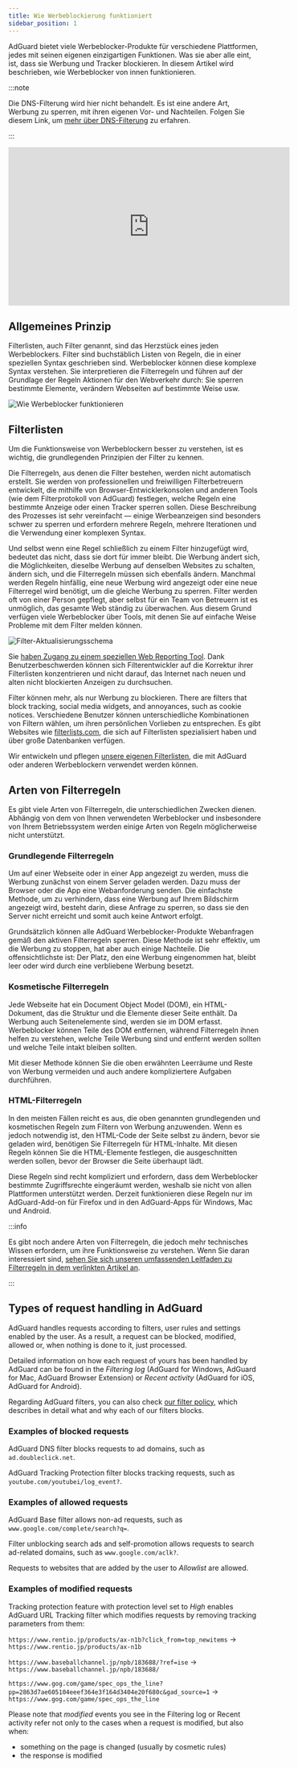 ```yaml
---
title: Wie Werbeblockierung funktioniert
sidebar_position: 1
---
```


AdGuard bietet viele Werbeblocker-Produkte für verschiedene Plattformen, jedes mit seinen eigenen einzigartigen Funktionen. Was sie aber alle eint, ist, dass sie Werbung und Tracker blockieren. In diesem Artikel wird beschrieben, wie Werbeblocker von innen funktionieren.

:::note

Die DNS-Filterung wird hier nicht behandelt. Es ist eine andere Art, Werbung zu sperren, mit ihren eigenen Vor- und Nachteilen. Folgen Sie diesem Link, um [mehr über DNS-Filterung](https://adguard-dns.io/kb/general/dns-filtering#how-does-dns-filtering-work) zu erfahren.

:::  

<iframe width="560" height="315" class="youtube-video" src="https://www.youtube-nocookie.com/embed/Xq_CUdh0T_w" title="YouTube-Videoplayer" frameborder="0" allow="accelerometer; autoplay; clipboard-write; encrypted-media; gyroscope; picture-in-picture" allowfullscreen></iframe>

## Allgemeines Prinzip

Filterlisten, auch Filter genannt, sind das Herzstück eines jeden Werbeblockers. Filter sind buchstäblich Listen von Regeln, die in einer speziellen Syntax geschrieben sind. Werbeblocker können diese komplexe Syntax verstehen. Sie interpretieren die Filterregeln und führen auf der Grundlage der Regeln Aktionen für den Webverkehr durch: Sie sperren bestimmte Elemente, verändern Webseiten auf bestimmte Weise usw.

![Wie Werbeblocker funktionieren](https://cdn.adtidy.org/public/Adguard/Blog/manifestv3/adblockingworks.png)

## Filterlisten

Um die Funktionsweise von Werbeblockern besser zu verstehen, ist es wichtig, die grundlegenden Prinzipien der Filter zu kennen.

Die Filterregeln, aus denen die Filter bestehen, werden nicht automatisch erstellt. Sie werden von professionellen und freiwilligen Filterbetreuern entwickelt, die mithilfe von Browser-Entwicklerkonsolen und anderen Tools (wie dem Filterprotokoll von AdGuard) festlegen, welche Regeln eine bestimmte Anzeige oder einen Tracker sperren sollen. Diese Beschreibung des Prozesses ist sehr vereinfacht — einige Werbeanzeigen sind besonders schwer zu sperren und erfordern mehrere Regeln, mehrere Iterationen und die Verwendung einer komplexen Syntax.

Und selbst wenn eine Regel schließlich zu einem Filter hinzugefügt wird, bedeutet das nicht, dass sie dort für immer bleibt. Die Werbung ändert sich, die Möglichkeiten, dieselbe Werbung auf denselben Websites zu schalten, ändern sich, und die Filterregeln müssen sich ebenfalls ändern. Manchmal werden Regeln hinfällig, eine neue Werbung wird angezeigt oder eine neue Filterregel wird benötigt, um die gleiche Werbung zu sperren. Filter werden oft von einer Person gepflegt, aber selbst für ein Team von Betreuern ist es unmöglich, das gesamte Web ständig zu überwachen. Aus diesem Grund verfügen viele Werbeblocker über Tools, mit denen Sie auf einfache Weise Probleme mit dem Filter melden können.

![Filter-Aktualisierungsschema](https://cdn.adtidy.org/public/Adguard/Blog/manifestv3/filtersupdates.png)

Sie [haben Zugang zu einem speziellen Web Reporting Tool](https://reports.adguard.com/new_issue.html). Dank Benutzerbeschwerden können sich Filterentwickler auf die Korrektur ihrer Filterlisten konzentrieren und nicht darauf, das Internet nach neuen und alten nicht blockierten Anzeigen zu durchsuchen.

Filter können mehr, als nur Werbung zu blockieren. There are filters that block tracking, social media widgets, and annoyances, such as cookie notices. Verschiedene Benutzer können unterschiedliche Kombinationen von Filtern wählen, um ihren persönlichen Vorlieben zu entsprechen. Es gibt Websites wie [filterlists.com](https://filterlists.com/), die sich auf Filterlisten spezialisiert haben und über große Datenbanken verfügen.

Wir entwickeln und pflegen [unsere eigenen Filterlisten](../adguard-filters), die mit AdGuard oder anderen Werbeblockern verwendet werden können.

## Arten von Filterregeln

Es gibt viele Arten von Filterregeln, die unterschiedlichen Zwecken dienen. Abhängig von dem von Ihnen verwendeten Werbeblocker und insbesondere von Ihrem Betriebssystem werden einige Arten von Regeln möglicherweise nicht unterstützt.

### Grundlegende Filterregeln

Um auf einer Webseite oder in einer App angezeigt zu werden, muss die Werbung zunächst von einem Server geladen werden. Dazu muss der Browser oder die App eine Webanforderung senden. Die einfachste Methode, um zu verhindern, dass eine Werbung auf Ihrem Bildschirm angezeigt wird, besteht darin, diese Anfrage zu sperren, so dass sie den Server nicht erreicht und somit auch keine Antwort erfolgt.

Grundsätzlich können alle AdGuard Werbeblocker-Produkte Webanfragen gemäß den aktiven Filterregeln sperren. Diese Methode ist sehr effektiv, um die Werbung zu stoppen, hat aber auch einige Nachteile. Die offensichtlichste ist: Der Platz, den eine Werbung eingenommen hat, bleibt leer oder wird durch eine verbliebene Werbung besetzt.

### Kosmetische Filterregeln

Jede Webseite hat ein Document Object Model (DOM), ein HTML-Dokument, das die Struktur und die Elemente dieser Seite enthält. Da Werbung auch Seitenelemente sind, werden sie im DOM erfasst. Werbeblocker können Teile des DOM entfernen, während Filterregeln ihnen helfen zu verstehen, welche Teile Werbung sind und entfernt werden sollten und welche Teile intakt bleiben sollten.

Mit dieser Methode können Sie die oben erwähnten Leerräume und Reste von Werbung vermeiden und auch andere kompliziertere Aufgaben durchführen.

### HTML-Filterregeln

In den meisten Fällen reicht es aus, die oben genannten grundlegenden und kosmetischen Regeln zum Filtern von Werbung anzuwenden. Wenn es jedoch notwendig ist, den HTML-Code der Seite selbst zu ändern, bevor sie geladen wird, benötigen Sie Filterregeln für HTML-Inhalte. Mit diesen Regeln können Sie die HTML-Elemente festlegen, die ausgeschnitten werden sollen, bevor der Browser die Seite überhaupt lädt.

Diese Regeln sind recht kompliziert und erfordern, dass dem Werbeblocker bestimmte Zugriffsrechte eingeräumt werden, weshalb sie nicht von allen Plattformen unterstützt werden. Derzeit funktionieren diese Regeln nur im AdGuard-Add-on für Firefox und in den AdGuard-Apps für Windows, Mac und Android.

:::info

Es gibt noch andere Arten von Filterregeln, die jedoch mehr technisches Wissen erfordern, um ihre Funktionsweise zu verstehen. Wenn Sie daran interessiert sind, [sehen Sie sich unseren umfassenden Leitfaden zu Filterregeln in dem verlinkten Artikel an](../create-own-filters).

:::

## Types of request handling in AdGuard

AdGuard handles requests according to filters, user rules and settings enabled by the user. As a result, a request can be blocked, modified, allowed or, when nothing is done to it, just processed.

Detailed information on how each request of yours has been handled by AdGuard can be found in the *Filtering log* (AdGuard for Windows, AdGuard for Mac, AdGuard Browser Extension) or *Recent activity* (AdGuard for iOS, AdGuard for Android).

Regarding AdGuard filters, you can also check [our filter policy](../filter-policy), which describes in detail what and why each of our filters blocks.

### Examples of blocked requests

AdGuard DNS filter blocks requests to ad domains, such as `ad.doubleclick.net`.

AdGuard Tracking Protection filter blocks tracking requests, such as `youtube.com/youtubei/log_event?`.

### Examples of allowed requests

AdGuard Base filter allows non-ad requests, such as `www.google.com/complete/search?q=`.

Filter unblocking search ads and self-promotion allows requests to search ad-related domains, such as `www.google.com/aclk?`.

Requests to websites that are added by the user to *Allowlist* are allowed.

### Examples of modified requests

Tracking protection feature with protection level set to *High* enables AdGuard URL Tracking filter which modifies requests by removing tracking parameters from them:

`https://www.rentio.jp/products/ax-n1b?click_from=top_newitems` → `https://www.rentio.jp/products/ax-n1b`

`https://www.baseballchannel.jp/npb/183688/?ref=ise` → `https://www.baseballchannel.jp/npb/183688/`

`https://www.gog.com/game/spec_ops_the_line?pp=2863d7ae605104eeef364e3f164d3404e20f680c&gad_source=1` → `https://www.gog.com/game/spec_ops_the_line`

Please note that *modified* events you see in the Filtering log or Recent activity refer not only to the cases when a request is modified, but also when:

- something on the page is changed (usually by cosmetic rules)
- the response is modified
